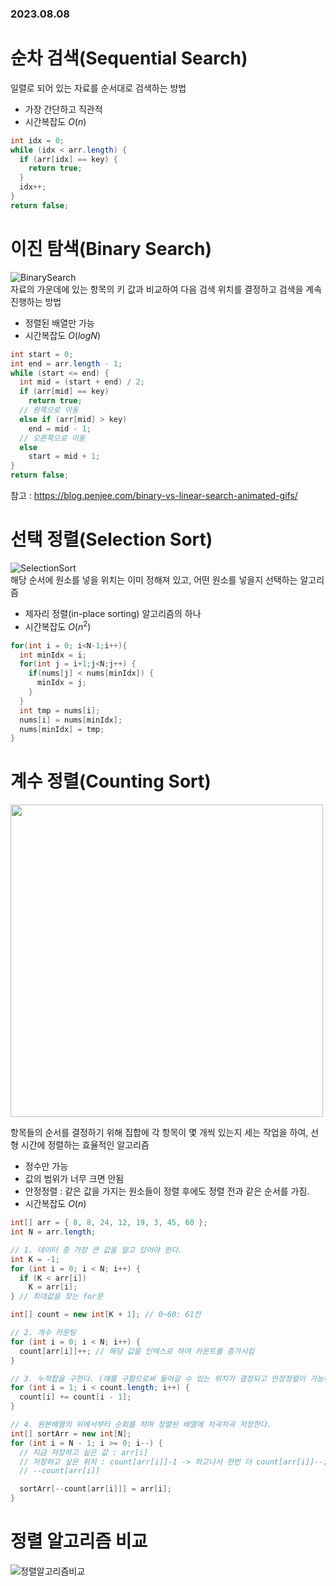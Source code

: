 ### 2023.08.08
# 순차 검색(Sequential Search)
일렬로 되어 있는 자료를 순서대로 검색하는 방법
- 가장 간단하고 직관적
- 시간복잡도 $O(n)$
```java
int idx = 0;
while (idx < arr.length) {
  if (arr[idx] == key) {
    return true;
  }
  idx++;
}
return false;
```
# 이진 탐색(Binary Search)
![BinarySearch](https://github.com/namoo1818/TIL/assets/50236187/eb9d2964-95c2-4575-9a04-8786d9d8f1b7)  
자료의 가운데에 있는 항목의 키 값과 비교하여 다음 검색 위치를 결정하고 검색을 계속 진행하는 방법
- 정렬된 배열만 가능
- 시간복잡도 $O(logN)$  
```java
int start = 0;
int end = arr.length - 1;
while (start <= end) {
  int mid = (start + end) / 2;
  if (arr[mid] == key)
    return true;
  // 왼쪽으로 이동
  else if (arr[mid] > key)
    end = mid - 1;
  // 오른쪽으로 이동
  else
    start = mid + 1;
}
return false;
```
참고 : https://blog.penjee.com/binary-vs-linear-search-animated-gifs/

# 선택 정렬(Selection Sort)
![SelectionSort](https://github.com/namoo1818/TIL/assets/50236187/023a5426-7ed9-4eeb-8e46-52a1a2bdfc88)  
해당 순서에 원소를 넣을 위치는 이미 정해져 있고, 어떤 원소를 넣을지 선택하는 알고리즘
- 제자리 정렬(in-place sorting) 알고리즘의 하나
- 시간복잡도 $O(n^2)$
```java
for(int i = 0; i<N-1;i++){
  int minIdx = i; 
  for(int j = i+1;j<N;j++) {
    if(nums[j] < nums[minIdx]) {
      minIdx = j;
    }	
  }
  int tmp = nums[i];
  nums[i] = nums[minIdx];
  nums[minIdx] = tmp;
}
```
# 계수 정렬(Counting Sort)
<img src="https://github.com/namoo1818/TIL/assets/50236187/f8a3e7f4-54e5-4548-8cbd-8aef92aeb711"  width="500">   

항목들의 순서를 결정하기 위해 집합에 각 항목이 몇 개씩 있는지 세는 작업을 하여, 선형 시간에 정렬하는 효율적인 알고리즘    
- 정수만 가능
- 값의 범위가 너무 크면 안됨
- 안정정렬 : 같은 값을 가지는 원소들이 정렬 후에도 정렬 전과 같은 순서를 가짐.
- 시간복잡도 $O(n)$
```java
int[] arr = { 8, 8, 24, 12, 19, 3, 45, 60 };
int N = arr.length;

// 1. 데이터 중 가장 큰 값을 알고 있어야 한다.
int K = -1;
for (int i = 0; i < N; i++) {
  if (K < arr[i])
    K = arr[i];
} // 최대값을 찾는 for문

int[] count = new int[K + 1]; // 0~60: 61칸

// 2. 개수 카운팅
for (int i = 0; i < N; i++) {
  count[arr[i]]++; // 해당 값을 인덱스로 하여 카운트를 증가시킴
}

// 3. 누적합을 구한다. (얘를 구함으로써 들어갈 수 있는 위치가 결정되고 안정정렬이 가능하다)
for (int i = 1; i < count.length; i++) {
  count[i] += count[i - 1];
}

// 4. 원본배열의 뒤에서부터 순회를 하며 정렬된 배열에 차곡차곡 저장한다.
int[] sortArr = new int[N];
for (int i = N - 1; i >= 0; i--) {
  // 지금 저장하고 싶은 값 : arr[i]
  // 저장하고 싶은 위치 : count[arr[i]]-1 -> 하고나서 한번 더 count[arr[i]]--;
  // --count[arr[i]]

  sortArr[--count[arr[i]]] = arr[i];
}
```
# 정렬 알고리즘 비교
![정렬알고리즘비교](https://github.com/namoo1818/TIL/assets/50236187/88845a7b-c8c4-4cc3-82f6-e2f4581099f9)  
